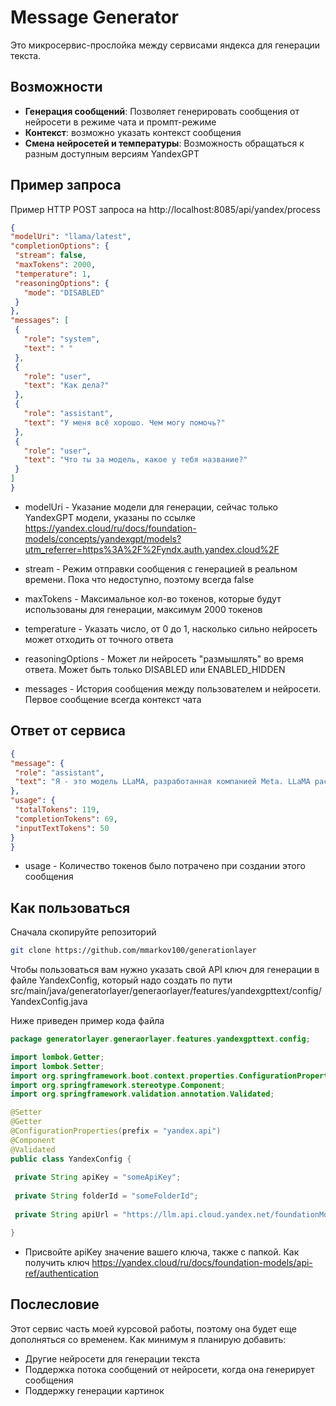 # Message Generator

Это микросервис-прослойка между сервисами яндекса для генерации текста.

## Возможности

- **Генерация сообщений**: Позволяет генерировать сообщения от нейросети в режиме чата и промпт-режиме
- **Контекст**: возможно указать контекст сообщения
- **Смена нейросетей и температуры**: Возможность обращаться к разным доступным версиям YandexGPT

## Пример запроса

Пример HTTP POST запроса на http://localhost:8085/api/yandex/process

   ```JSON
{
  "modelUri": "llama/latest",
  "completionOptions": {
    "stream": false,
    "maxTokens": 2000,
    "temperature": 1,
    "reasoningOptions": {
      "mode": "DISABLED"
    }
  },
  "messages": [
    {
      "role": "system",
      "text": " "
    },
    {
      "role": "user",
      "text": "Как дела?"
    },
    {
      "role": "assistant",
      "text": "У меня всё хорошо. Чем могу помочь?"
    },
    {
      "role": "user",
      "text": "Что ты за модель, какое у тебя название?"
    }
  ]
}
   ```

- modelUri - Указание модели для генерации, сейчас только YandexGPT модели, указаны по ссылке
https://yandex.cloud/ru/docs/foundation-models/concepts/yandexgpt/models?utm_referrer=https%3A%2F%2Fyndx.auth.yandex.cloud%2F

- stream - Режим отправки сообщения с генерацией в реальном времени. Пока что недоступно, поэтому всегда false

- maxTokens - Максимальное кол-во токенов, которые будут использованы для генерации, максимум 2000 токенов

- temperature - Указать число, от 0 до 1, насколько сильно нейросеть может отходить от точного ответа

- reasoningOptions - Может ли нейросеть "размышлять" во время ответа. Может быть только DISABLED или ENABLED_HIDDEN

- messages - История сообщения между пользователем и нейросети.
  Первое сообщение всегда контекст чата


## Ответ от сервиса

   ```JSON
{
  "message": {
    "role": "assistant",
    "text": "Я - это модель LLaMA, разработанная компанией Meta. LLaMA расшифровывается как \"Large Language Model Meta AI\". Я являюсь искусственным интеллектом, обученным на большом объёме текстовых данных и способным понимать и генерировать человеческий язык."
  },
  "usage": {
    "totalTokens": 119,
    "completionTokens": 69,
    "inputTextTokens": 50
  }
}
   ```

- usage - Количество токенов было потрачено при создании этого сообщения


## Как пользоваться

Сначала скопируйте репозиторий

   ```BASH
   git clone https://github.com/mmarkov100/generationlayer
   ```

Чтобы пользоваться вам нужно указать свой API ключ для генерации в файле YandexConfig, который надо создать по пути src/main/java/generatorlayer/generaorlayer/features/yandexgpttext/config/YandexConfig.java

Ниже приведен пример кода файла

   ```JAVA
package generatorlayer.generaorlayer.features.yandexgpttext.config;

import lombok.Getter;
import lombok.Setter;
import org.springframework.boot.context.properties.ConfigurationProperties;
import org.springframework.stereotype.Component;
import org.springframework.validation.annotation.Validated;

@Setter
@Getter
@ConfigurationProperties(prefix = "yandex.api")
@Component
@Validated
public class YandexConfig {
    
    private String apiKey = "someApiKey";
    
    private String folderId = "someFolderId";
    
    private String apiUrl = "https://llm.api.cloud.yandex.net/foundationModels/v1/completion";

}


   ```
- Присвойте apiKey значение вашего ключа, также с папкой. Как получить ключ https://yandex.cloud/ru/docs/foundation-models/api-ref/authentication

## Послесловие

Этот сервис часть моей курсовой работы, поэтому она будет еще дополняться со временем. Как минимум я планирую добавить:

- Другие нейросети для генерации текста
- Поддержка потока сообщений от нейросети, когда она генерирует сообщения
- Поддержку генерации картинок